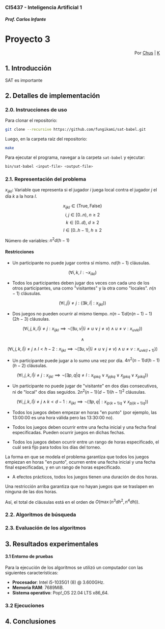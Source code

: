 #
### CI5437 - Inteligencia Artificial 1
##### Prof. Carlos Infante

# Proyecto 3

<div style='text-align: right;'>
Por <a href='https://www.github.com/chrischriscris'>Chus</a> | <a href='https://www.github.com/fungikami'>K</a>
</div>

## 1. Introducción

SAT es importante

## 2. Detalles de implementación

### 2.0. Instrucciones de uso

Para clonar el repositorio:

```bash
git clone --recursive https://github.com/fungikami/sat-babel.git
```

Luego, en la carpeta raíz del repositorio:

```bash
make
```

Para ejecutar el programa, navegar a la carpeta `sat-babel` y ejecutar:

```bash
bin/sat-babel <input-file> <output-file>
```

### 2.1. Representación del problema

$x_{ijkl}$: Variable que representa si el jugador $i$ juega local contra el jugador $j$ el día $k$ a la hora $l$.

$$x_{ijkl} \in \{\text{True}, \text{False}\}$$
$$i,j \in [0..n), \; n \geq 2$$
$$k \in [0..d), \; d\geq 2$$
$$l \in [0..h-1), \; h \geq 2$$

Número de variables: $n^2d(h-1)$

#### Restricciones

* Un participante no puede jugar contra sí mismo. $nd(h-1)$ cláusulas.

$$(\forall i, k, l: \neg x_{iikl})$$

* Todos los participantes deben jugar dos veces con cada uno de los otros participantes, una como "visitantes" y la otra como "locales". $n(n-1)$ cláusulas.

$$(\forall i, j| i \neq j: (\exists k, l|:x_{ijkl}))$$

* Dos juegos no pueden ocurrir al mismo tiempo. $n(n-1)d(n(n-1)-1)(2h-3)$ cláusulas.

$$ (\forall i, j, k, l | i \neq j :x_{ijkl} \implies \neg (\exists u, v|(i \neq u \lor j \neq v) \land u \neq v:x_{uvkl})) $$

$$ \land $$

$$ (\forall i, j, k, l | i \neq j \land l < h-2 :x_{ijkl} \implies \neg (\exists u, v|(i \neq u \lor j \neq v) \land u \neq v:x_{uvk(l+1)})) $$

<!--
Para un ijkl fijo:

n(n-1)-1 cláusulas (uv != ij)
(
    -xijkl v -xuvkl ^
    ...
) ^
n(n-1)-1 cláusulas (uv != ij)
(
    -xijkl v -xuvkl+1 ^
    ...
) ^

Son n(n-1)d(h-1) y n(n-1)d(h-2) combinaciones de ijkl, respectivamente, por lo que el total de cláusulas es:

n(n-1)d(h-1)(n(n-1)-1) + n(n-1)d(h-2)(n(n-1)-1)

=

n(n-1)d((h-1)(n(n-1)-1) + (h-2)(n(n-1)-1))

=

n(n-1)d(n(n-1)-1)(h-1+h-2)

=

n(n-1)d(n(n-1)-1)(2h-3)
-->

* Un participante puede jugar a lo sumo una vez por día. $4n^2(n-1)d(h-1)(h-2)$ cláusulas.

$$(\forall i, j, k, l | i \neq j : x_{ijkl} \implies \neg (\exists p, q | q \neq l :x_{ipkq} \lor x_{pjkq} \lor x_{jpkq} \lor x_{pikq}))$$

<!--

xijkl => -((xinkm v xjkm v xjkm v xikm) v ...)

Para un ijkl fijo:

4n(h-2) cláusulas (l != m)
( 
    -xijkl v -inkm ^
    -xijkl v -njkm ^
    -xijkl v -jnkm ^
    -xijkl v -nikm ^
) ^ ...

Son n(n-1)d(h-1) combinaciones de ijkl, por lo que el total de cláusulas es:

4n^2(n-1)d(h-1)(h-2)
-->

<!-- IDEASss DE KA MAN

---

$$(\forall i, j, k, l | i \neq j : x_{ijkl} \implies $$

$$(\neg (\exists n, m | n \notin \{i, j\} :x_{inkm} \lor x_{njkm} \lor x_{jnkm} \lor x_{nikm})) \land (\neg (\exists m | m \neq l : x_{ijkm}) ) )$$

---

Pa toda participante, participa en una hora o no participa en ninguna.
$$(\forall i, j, k, l, m, o | i \neq j \land i \neq k \land m \neq o : (\neg(x_{ijlm}) \lor \neg(x_{iklo})) \land (\neg(x_{jilm}) \lor \neg(x_{kilo}))) \land $$

Y pa todo participante, participa como local o como visitante, pero no como ambos.
$$(\forall i, j, k, l, m, o | i \neq j \land i \neq k \land j \neq k \land m \neq o : (\neg(x_{ijlm}) \lor \neg(x_{ijlo})) ) $$

-->

* Un participante no puede jugar de "visitante" en dos días consecutivos, ni de "local" dos días seguidos. $2n^2(n-1)(d-1)(h-1)^2$ cláusulas.

$$(\forall i, j, k, l | i \neq j \land k < d - 1 : x_{ijkl} \implies \neg (\exists p, q | :x_{ip(k+1)q} \lor x_{pj(k+1)q}))$$

<!--

xijkl => -((xipk+1q v xpjk+1q) v ...)

Para un ijkl fijo:

2n(h-1) cláusulas
(
    -xijkl v -ipk+1q ^
    -xijkl v -pj+1q ^
) ^ ...

Son n(n-1)(d-1)(h-1) combinaciones de ijkl, por lo que el total de cláusulas es:

2n^2(n-1)(d-1)(h-1)^2

-->


<!-- IDEA DE KA MAN

$$(\forall i, j, k, l, m, o | i \neq j \land i \neq k \land j \neq k : (\neg(x_{ijlm}) \lor \neg(x_{ik(l+1)o})) \land (\neg(x_{jilm}) \lor \neg(x_{ki(l+1)o}))) $$

-->

* Todos los juegos deben empezar en horas "en punto" (por ejemplo, las 13:00:00 es una hora válida pero las 13:30:00 no).

* Todos los juegos deben ocurrir entre una fecha inicial y una fecha final especificadas. Pueden ocurrir juegos en dichas fechas.

* Todos los juegos deben ocurrir entre un rango de horas especificado, el cuál será fijo para todos los días del torneo.

La forma en que se modela el problema garantiza que todos los juegos empiezan en horas "en punto", ocurren entre una fecha inicial y una fecha final especificadas, y en un rango de horas especificado.

* A efectos prácticos, todos los juegos tienen una duración de dos horas.

Una restricción arriba garantiza que no hayan juegos que se traslapen en ninguna de las dos horas.

Así, el total de cláusulas está en el orden de $O(\max(n^3dh^2, n^4dh))$.

### 2.2. Algoritmos de búsqueda


### 2.3. Evaluación de los algoritmos


## 3. Resultados experimentales

#### 3.1 Entorno de pruebas
Para la ejecución de los algoritmos se utilizó un computador con las siguientes características:

- **Procesador**: Intel i5-1035G1 (8) @ 3.600GHz.
- **Memoria RAM**: 7689MiB.
- **Sistema operativo**: Pop!_OS 22.04 LTS x86_64.



### 3.2 Ejecuciones


## 4. Conclusiones
